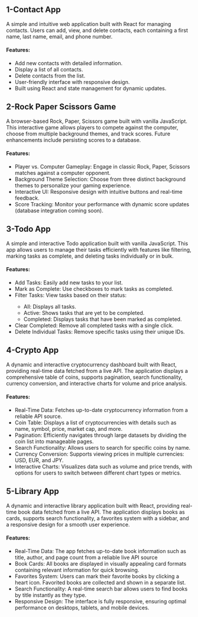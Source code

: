 ## 1-Contact App
A simple and intuitive web application built with React for managing contacts. Users can add, view, and delete contacts, each containing a first name, last name, email, and phone number.

#### Features:
<ul>
 <li>Add new contacts with detailed information.</li>
 <li>Display a list of all contacts.</li>
 <li>Delete contacts from the list.</li>
 <li>User-friendly interface with responsive design.</li>
 <li>Built using React and state management for dynamic updates.</li>
</ul>


## 2-Rock Paper Scissors Game
A browser-based Rock, Paper, Scissors game built with vanilla JavaScript. This interactive game allows players to compete against the computer, choose from multiple background themes, and track scores. Future enhancements include persisting scores to a database.

#### Features:
<ul>
 <li>Player vs. Computer Gameplay: Engage in classic Rock, Paper, Scissors matches against a computer opponent.</li>
 <li>Background Theme Selection: Choose from three distinct background themes to personalize your gaming experience.</li>
 <li>Interactive UI: Responsive design with intuitive buttons and real-time feedback.</li>
 <li>Score Tracking: Monitor your performance with dynamic score updates (database integration coming soon).</li>
</ul>


## 3-Todo App
A simple and interactive Todo application built with vanilla JavaScript. This app allows users to manage their tasks efficiently with features like filtering, marking tasks as complete, and deleting tasks individually or in bulk.

 #### Features:
<ul>
 <li>Add Tasks: Easily add new tasks to your list.</li>
 <li>Mark as Complete: Use checkboxes to mark tasks as completed.</li>
 <li>Filter Tasks: View tasks based on their status:</li>
   <ul>
   <li>All: Displays all tasks.</li>
   <li>Active: Shows tasks that are yet to be completed.</li>
   <li>Completed: Displays tasks that have been marked as completed.</li>
  </ul>
 <li>Clear Completed: Remove all completed tasks with a single click.</li>
 <li>Delete Individual Tasks: Remove specific tasks using their unique IDs.</li>
</ul>


## 4-Crypto App
A dynamic and interactive cryptocurrency dashboard built with React, providing real-time data fetched from a live API. The application displays a comprehensive table of coins, supports pagination, search functionality, currency conversion, and interactive charts for volume and price analysis.

 #### Features:
<ul>
 <li>Real-Time Data: Fetches up-to-date cryptocurrency information from a reliable API source.</li>
 <li>Coin Table: Displays a list of cryptocurrencies with details such as name, symbol, price, market cap, and more.</li>
 <li>Pagination: Efficiently navigates through large datasets by dividing the coin list into manageable pages.</li>
 <li>Search Functionality: Allows users to search for specific coins by name.</li>
 <li>Currency Conversion: Supports viewing prices in multiple currencies: USD, EUR, and JPY.</li>
 <li>Interactive Charts: Visualizes data such as volume and price trends, with options for users to switch between different chart types or metrics.</li>
</ul>


## 5-Library App
A dynamic and interactive library application built with React, providing real-time book data fetched from a live API. The application displays books as cards, supports search functionality, a favorites system with a sidebar, and a responsive design for a smooth user experience.

 #### Features:
<ul>
 <li>Real-Time Data: The app fetches up-to-date book information such as title, author, and page count from a reliable live API source</li>
 <li>Book Cards: All books are displayed in visually appealing card formats containing relevant information for quick browsing.</li>
 <li>Favorites System: Users can mark their favorite books by clicking a heart icon. Favorited books are collected and shown in a separate list.</li>
 <li>Search Functionality: A real-time search bar allows users to find books by title instantly as they type.</li>
 <li>Responsive Design: The interface is fully responsive, ensuring optimal performance on desktops, tablets, and mobile devices.</li>
</ul>





 
